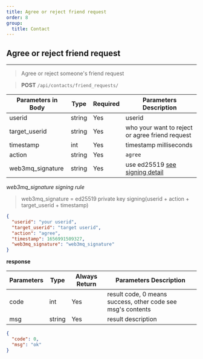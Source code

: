 ```yaml
---
title: Agree or reject friend request
order: 8
group:
  title: Contact
---
```


## Agree or reject friend request

---

> Agree or reject someone's friend request

> **POST** `/api/contacts/friend_requests/`

| Parameters in Body | Type   | Required | Parameters Description                                                |
| ------------------ | ------ | -------- | --------------------------------------------------------------------- |
| userid             | string | Yes      | userid |
| target_userid      | string | Yes      | who your want to reject or agree friend request                       |
| timestamp          | int    | Yes      | timestamp milliseconds                                                |
| action             | string | Yes      | `agree`                                                               |
| web3mq_signature   | string | Yes      | use ed25519 [see signing detail](/docs/Web3MQ-API/signature)                  |

_web3mq_signature signing rule_

> web3mq_signature = ed25519 private key signing(userid + action + target_userid + timestamp)

```json
{
  "userid": "your userid",
  "target_userid": "target userid",
  "action": "agree",
  "timestamp": 1656991509327,
  "web3mq_signature": "web3mq_signature"
}
```

**response**

| Parameters | Type   | Always Return | Parameters Description                                      |
| ---------- | ------ | ------------- | ----------------------------------------------------------- |
| code       | int    | Yes           | result code, 0 means success, other code see msg's contents |
| msg        | string | Yes           | result description                                          |

```json
{
  "code": 0,
  "msg": "ok"
}
```
